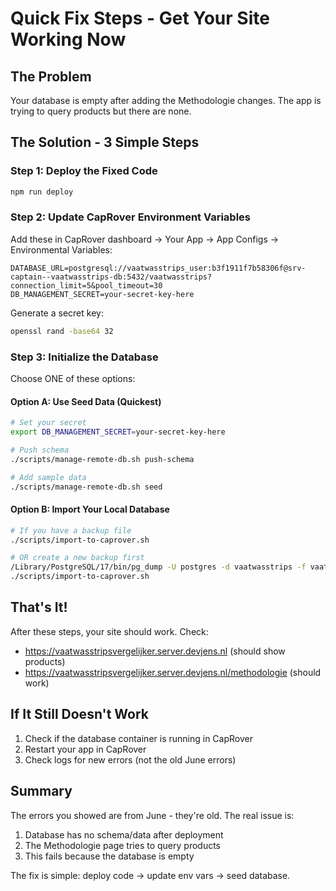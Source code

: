 # Quick Fix Steps - Get Your Site Working Now

## The Problem
Your database is empty after adding the Methodologie changes. The app is trying to query products but there are none.

## The Solution - 3 Simple Steps

### Step 1: Deploy the Fixed Code
```bash
npm run deploy
```

### Step 2: Update CapRover Environment Variables

Add these in CapRover dashboard → Your App → App Configs → Environmental Variables:

```
DATABASE_URL=postgresql://vaatwasstrips_user:b3f1911f7b58306f@srv-captain--vaatwasstrips-db:5432/vaatwasstrips?connection_limit=5&pool_timeout=30
DB_MANAGEMENT_SECRET=your-secret-key-here
```

Generate a secret key:
```bash
openssl rand -base64 32
```

### Step 3: Initialize the Database

Choose ONE of these options:

#### Option A: Use Seed Data (Quickest)
```bash
# Set your secret
export DB_MANAGEMENT_SECRET=your-secret-key-here

# Push schema
./scripts/manage-remote-db.sh push-schema

# Add sample data
./scripts/manage-remote-db.sh seed
```

#### Option B: Import Your Local Database
```bash
# If you have a backup file
./scripts/import-to-caprover.sh

# OR create a new backup first
/Library/PostgreSQL/17/bin/pg_dump -U postgres -d vaatwasstrips -f vaatwasstrips_backup.sql
./scripts/import-to-caprover.sh
```

## That's It!

After these steps, your site should work. Check:
- https://vaatwasstripsvergelijker.server.devjens.nl (should show products)
- https://vaatwasstripsvergelijker.server.devjens.nl/methodologie (should work)

## If It Still Doesn't Work

1. Check if the database container is running in CapRover
2. Restart your app in CapRover
3. Check logs for new errors (not the old June errors)

## Summary

The errors you showed are from June - they're old. The real issue is:
1. Database has no schema/data after deployment
2. The Methodologie page tries to query products
3. This fails because the database is empty

The fix is simple: deploy code → update env vars → seed database.